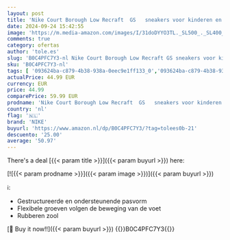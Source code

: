 ```yaml
---
layout: post
title: 'Nike Court Borough Low Recraft  GS   sneakers voor kinderen en jongeren  University Red Black White  38.5 EU'
date: 2024-09-24 15:42:55
image: 'https://m.media-amazon.com/images/I/31doDYYO3TL._SL500_._SL400_.jpg'
comments: true
category: ofertas
author: 'tole.es'
slug: 'B0C4PFC7Y3-nl Nike Court Borough Low Recraft GS sneakers voor kinderen...'
sku: 'B0C4PFC7Y3-nl'
tags: [ '093624ba-c879-4b38-938a-0eec9e1ff133_0','093624ba-c879-4b38-938a-0eec9e1ff133_3601','Arborist Merchandising Root','Jongensmode','Jongensschoenen','Kleding, schoenen & sieraden','Kleding, schoenen en sieraden','New Arrivals','Self Service','Sneakers jongens','Special Features Stores','nike','🇳🇱', ]
actualPrice: 44.99 EUR
currency: EUR
price: 44.99
comparePrice: 59.99 EUR
prodname: 'Nike Court Borough Low Recraft  GS   sneakers voor kinderen en jongeren  University Red Black White  38.5 EU'
country: 'nl'
flag: '🇳🇱'
brand: 'NIKE'
buyurl: 'https://www.amazon.nl/dp/B0C4PFC7Y3/?tag=tolees0b-21'
descuento: '25.00'
average: '50.97'
---
```


There's a deal [{{< param title >}}]({{< param buyurl >}})  here:

[![{{< param prodname >}}]({{< param image >}})]({{< param buyurl >}})

ℹ️:

- Gestructureerde en ondersteunende pasvorm
- Flexibele groeven volgen de beweging van de voet
- Rubberen zool

[🛒 Buy it now!!]({{< param buyurl >}})
{{<world>}}B0C4PFC7Y3{{</world>}}
